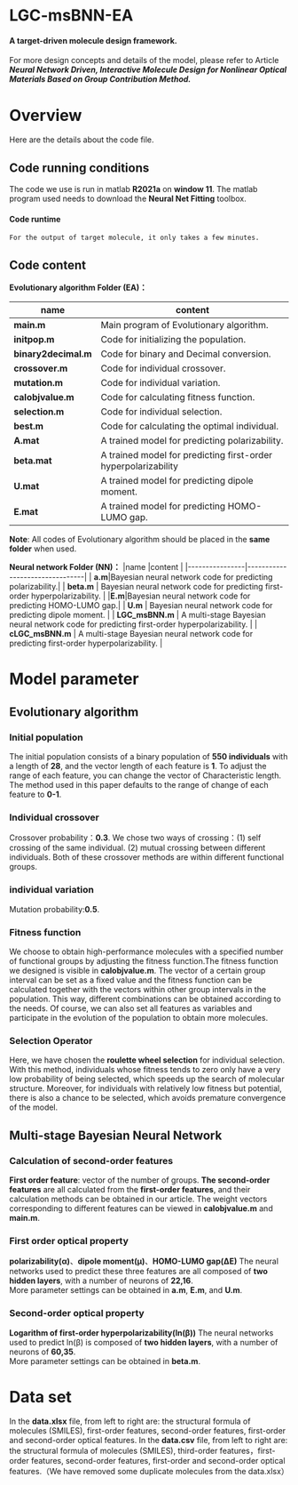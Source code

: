 # LGC-msBNN-EA
####  A target-driven molecule design framework.
For more design concepts and details of the model, please refer to Article  ***Neural Network Driven, Interactive Molecule Design for Nonlinear Optical Materials Based on Group Contribution Method.***

# Overview

Here are the details about the code file.

## Code running conditions
The code we use is run in matlab **R2021a** on **window 11**. 
The matlab program used needs to download the **Neural Net Fitting** toolbox.

#### Code runtime
	For the output of target molecule, it only takes a few minutes.

## Code content

**Evolutionary algorithm Folder (EA)：**

|name |content |
|----------------|--------------------------------|
|**main.m** | Main program of Evolutionary algorithm. |
|**initpop.m** |Code for initializing the population.|
|**binary2decimal.m**| Code for binary and Decimal conversion.|
|**crossover.m** | Code for individual crossover.|
|**mutation.m** | Code for individual variation.|
| **calobjvalue.m**| Code for calculating fitness function.|
| **selection.m**|Code for individual selection. |
| **best.m** | Code for calculating the optimal individual. |
| **A.mat**| A trained model for predicting polarizability.|
| **beta.mat** | A trained model for predicting first-order hyperpolarizability |
|**U.mat**|A trained model for predicting dipole moment.|
| **E.mat**|A trained model for predicting HOMO-LUMO gap.|
**Note**: All codes of Evolutionary algorithm should be placed in the **same folder** when used.

**Neural network Folder (NN)：**
|name |content |
|----------------|--------------------------------|
| **a.m**|Bayesian neural network code for predicting polarizability.|
|  **beta.m** | Bayesian neural network code for predicting first-order hyperpolarizability. |
|**E.m**|Bayesian neural network code for predicting HOMO-LUMO gap.|
| **U.m** |  Bayesian neural network code for predicting dipole moment. |
| **LGC_msBNN.m** |  A multi-stage Bayesian neural network code for predicting first-order hyperpolarizability. |
| **cLGC_msBNN.m** |  A multi-stage Bayesian neural network code for predicting first-order hyperpolarizability. |
# Model parameter

## Evolutionary algorithm

### Initial population
The initial population consists of a binary population of **550 individuals** with a length of **28**, and the vector length of each feature is **1**.
To adjust the range of each feature, you can change the vector of Characteristic length. The method used in this paper defaults to the range of change of each feature to **0-1**.
### Individual crossover
Crossover probability：**0.3**.
We chose two ways of crossing：(1)  self crossing of the same individual. (2) mutual crossing between different individuals.
Both of these crossover methods are within different functional groups.

### individual variation
Mutation probability:**0.5**.

### Fitness function
We choose to obtain high-performance molecules with a specified number of functional groups by adjusting the fitness function.The fitness function we designed is visible in **calobjvalue.m**.
The vector of a certain group interval can be set as a fixed value and the fitness function can be calculated together with the vectors within other group intervals in the population. This way, different combinations can be obtained according to the needs.
Of course, we can also set all features as variables and participate in the evolution of the population to obtain more molecules.
### Selection Operator
Here, we have chosen the **roulette wheel selection** for individual selection. 
With this method, individuals whose fitness tends to zero only have a very low probability of being selected, which speeds up the search of molecular structure. Moreover, for individuals with relatively low fitness but potential, there is also a chance to be selected, which avoids premature convergence of the model.
## Multi-stage Bayesian Neural Network
### Calculation of second-order features
**First order feature**: vector of the number of groups.
**The second-order features** are all calculated from the **first-order  features**, and their calculation methods can be obtained in our article. 
The weight vectors corresponding to different features can be viewed in **calobjvalue.m** and **main.m**.
### First order optical property
**polarizability(α)**、**dipole moment(μ)**、**HOMO-LUMO gap(ΔE)**
The neural networks used to predict these three features are all composed of **two hidden layers**, with a number of neurons of **22,16**.  
More parameter settings can be obtained in **a.m**, **E.m**, and **U.m**.

### Second-order optical property
 **Logarithm of first-order hyperpolarizability(ln(β))**
The neural networks used to predict ln(β) is composed of **two hidden layers**, with a number of neurons of **60,35**.  
More parameter settings can be obtained in **beta.m**.
# Data set
In the **data.xlsx** file, from left to right are: 
the structural formula of molecules (SMILES), first-order features, second-order features, first-order and second-order optical features.
In the **data.csv** file, from left to right are: 
the structural formula of molecules (SMILES), third-order features，first-order features, second-order features, first-order and second-order optical features.（We have removed some duplicate molecules from the data.xlsx）
